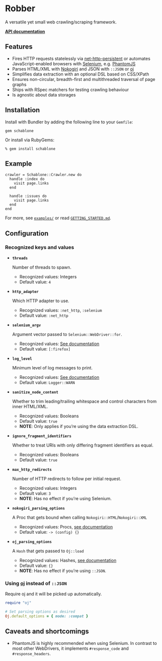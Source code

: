 # Robber
A versatile yet small web crawling/scraping framework.

[__API documentation__](https://github.com/bauerd/schablone)

## Features
* Fires HTTP requests statelessly via [net-http-persistent](https://github.com/drbrain/net-http-persistent) or automates JavaScript-enabled browsers with [Selenium](https://github.com/seleniumhq/selenium), e.g. [PhantomJS](http://phantomjs.org)
* Parses HTML/XML with [Nokogiri](http://nokogiri.org) and JSON with `::JSON` or [oj](https://github.com/ohler55/oj)
* Simplifies data extraction with an optional DSL based on CSS/XPath
* Ensures non-circular, breadth-first and multithreaded traversal of page graphs
* Ships with RSpec matchers for testing crawling behaviour
* Is agnostic about data storages

## Installation
Install with Bundler by adding the following line to your `Gemfile`:

```
gem schablone
```
Or install via RubyGems:

```
% gem install schablone
```

## Example
```
crawler = Schablone::Crawler.new do
  handle :index do
    visit page.links
  end

  handle :issues do
    visit page.links
  end
end
```
For more, see [`examples/`](http://google.com) or read [`GETTING_STARTED.md`](http://google.com).


## Configuration
### Recognized keys and values
* __`threads`__

	Number of threads to spawn.
	* Recognized values: Integers
	* Default value: `4`

* __`http_adapter`__

	Which HTTP adapter to use.
	* Recognized values: `:net_http`, `:selenium`
	* Default value: `:net_http`

* __`selenium_argv`__

	Argument vector passed to `Selenium::WebDriver::for`.
	* Recognized values: [See documentation](http://ruby-doc.org/stdlib-2.1.0/libdoc/logger/rdoc/Logger.html)
	* Default value: `[:firefox]`

* __`log_level`__

	Minimum level of log messages to print.
	* Recognized values: [See documentation](http://ruby-doc.org/stdlib-2.1.0/libdoc/logger/rdoc/Logger.html)
	* Default value: `Logger::WARN`

* __`sanitize_node_content`__

	Whether to trim leading/trailing whitespace and control characters from inner HTML/XML.
	* Recognized values: Booleans
	* Default value: `true`
	* __NOTE__: Only applies if you’re using the data extraction DSL.

* __`ignore_fragment_identifiers`__

	Whether to treat URIs with only differing fragment identifiers as equal.
	* Recognized values: Booleans
	* Default value: `true`

* __`max_http_redirects`__

	Number of HTTP redirects to follow per initial request.
	* Recognized values: Integers
	* Default value: `3`
	* __NOTE__: Has no effect if you’re using Selenium.

* __`nokogiri_parsing_options`__

	A Proc that gets bound when calling `Nokogiri::HTML`/`Nokogiri::XML`
	* Recognized values: Procs, [see documentation](http://www.rubydoc.info/github/sparklemotion/nokogiri/Nokogiri/XML/ParseOptions)
	* Default value: `-> (config) {}`

* __`oj_parsing_options`__

	A `Hash` that gets passed to `Oj::load`
	* Recognized values: Hashes, [see documentation](http://www.rubydoc.info/github/sparklemotion/nokogiri/Nokogiri/XML/ParseOptions)
	* Default value: `{}`
	* __NOTE__: Has no effect if you’re using `::JSON`.

### Using [oj](https://github.com/ohler55/oj) instead of `::JSON`
Require oj and it will be picked up automatically.

```ruby
require "oj"

# Set parsing options as desired
Oj.default_options = { mode: :compat }
```

## Caveats and shortcomings
* PhantomJS is highly recommended when using Selenium. In contrast to most other WebDrivers, it implements `#response_code` and `#response_headers`.
